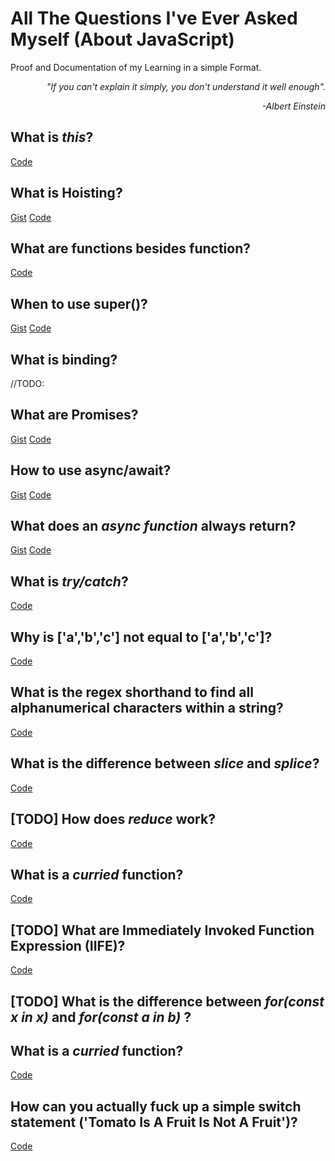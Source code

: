 # All The Questions I've Ever Asked Myself (About JavaScript)

Proof and Documentation of my Learning in a simple Format.

<p align="right"><i>"If you can't explain it simply, you don't understand it well enough".</i></p>
<p align="right"><i>-Albert Einstein</i></p>

## What is *this*?
[Code](https://codesandbox.io/s/24z83jlz6j)

## What is Hoisting?
[Gist](https://gist.github.com/florianmaxim/d3080928e36a150f725dd85b7f52943f)
[Code](https://codesandbox.io/s/0o392r91v)

## What are functions besides function?
[Code](https://codesandbox.io/s/wwl27355zk)

## When to use super()?
[Gist](https://gist.github.com/florianmaxim/b8db5def700cf30c33f3d50744c53cf5)
[Code](https://codesandbox.io/s/0vxx9zq99w)

## What is binding?
//TODO:

## What are Promises?
[Gist](https://gist.github.com/florianmaxim/dc9da3b690fe25cf6047603b473c5b4e)
[Code](https://codesandbox.io/s/7oww7k7xq6)

## How to use async/await?
[Gist](https://gist.github.com/florianmaxim/c7a46ece8712e29b012b28c1cf8036a7)
[Code](https://codesandbox.io/s/406p2voxvw)

## What does an *async function* always return?
[Gist](https://gist.github.com/florianmaxim/ccbfb95210dea7df3efe7789c4ee3b73)
[Code](https://codesandbox.io/s/r7o24q26xn)

## What is *try/catch*?
[Code](https://codesandbox.io/s/ql5zlvq949)

## Why is ['a','b','c'] not equal to ['a','b','c']?
[Code](https://codesandbox.io/s/jlo0741kov)

## What is the regex shorthand to find all alphanumerical characters within a string?
[Code](https://codesandbox.io/s/6wp9nokylz)

## What is the difference between *slice* and *splice*?
[Code](https://codesandbox.io/s/pm5rkr3v0m)

## [TODO] How does *reduce* work?
[Code](https://codesandbox.io/s/)

## What is a *curried* function?
[Code](https://codesandbox.io/s/j231p399jy)

## [TODO] What are Immediately Invoked Function Expression (IIFE)?
[Code]()

## [TODO] What is the difference between *for(const x in x)* and *for(const a in b)* ?

## What is a *curried* function?
[Code](https://codesandbox.io/s/j231p399jy)

## How can you actually fuck up a simple switch statement ('Tomato Is A Fruit Is Not A Fruit')?
[Code](https://codesandbox.io/s/hungry-fire-l6txc)
